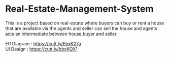 # Real-Estate-Management-System
This is a project based on real-estate where buyers can buy or rent a house that are available via the agents and seller can sell the house and agents acts an intermediate between house,buyer and seller.

ER Diagram  : https://cutt.ly/EbxK27a
<br />
UI Design   : https://cutt.ly/bbxKQX1
